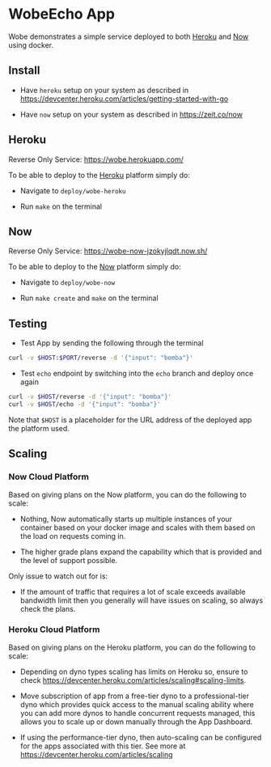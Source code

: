 WobeEcho App
============

Wobe demonstrates a simple service deployed to both [Heroku](https://heroku.com) and [Now](https://zeit.co/now) using docker.

Install
-------

-	Have `heroku` setup on your system as described in https://devcenter.heroku.com/articles/getting-started-with-go

-	Have `now` setup on your system as described in https://zeit.co/now

Heroku
------

Reverse Only Service: https://wobe.herokuapp.com/

To be able to deploy to the [Heroku](https://heroku.com) platform simply do:

-	Navigate to `deploy/wobe-heroku`

-	Run `make` on the terminal

Now
---

Reverse Only Service: https://wobe-now-jzokyjlqdt.now.sh/

To be able to deploy to the [Now](https://zeit.co/now) platform simply do:

-	Navigate to `deploy/wobe-now`

-	Run `make create` and `make` on the terminal

Testing
-------

-	Test App by sending the following through the terminal

```bash
curl -v $HOST:$PORT/reverse -d '{"input": "bomba"}'
```

-	Test `echo` endpoint by switching into the `echo` branch and deploy once again

```bash
curl -v $HOST/reverse -d '{"input": "bomba"}'
curl -v $HOST/echo -d '{"input": "bomba"}'
```

Note that `$HOST` is a placeholder for the URL address of the deployed app the platform used.

Scaling
-------

### Now Cloud Platform

Based on giving plans on the Now platform, you can do the following to scale:

-	Nothing, Now automatically starts up multiple instances of your container based on your docker image and scales with them based on the load on requests coming in.

-	The higher grade plans expand the capability which that is provided and the level of support possible.

Only issue to watch out for is:

-	If the amount of traffic that requires a lot of scale exceeds available bandwidth limit then you generally will have issues on scaling, so always check the plans.

### Heroku Cloud Platform

Based on giving plans on the Heroku platform, you can do the following to scale:

-	Depending on dyno types scaling has limits on Heroku so, ensure to check https://devcenter.heroku.com/articles/scaling#scaling-limits.

-	Move subscription of app from a free-tier dyno to a professional-tier dyno which provides quick access to the manual scaling ability where you can add more dynos to handle concurrent requests managed, this allows you to scale up or down manually through the App Dashboard.

-	If using the performance-tier dyno, then auto-scaling can be configured for the apps associated with this tier. See more at https://devcenter.heroku.com/articles/scaling
